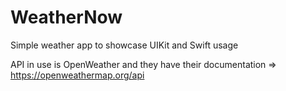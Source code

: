 # WeatherNow
Simple weather app to showcase UIKit and Swift usage

API in use is OpenWeather and they have their documentation => https://openweathermap.org/api
